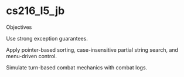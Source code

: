 # cs216_l5_jb
Objectives

Use strong exception guarantees.

Apply pointer-based sorting, case-insensitive partial string search, and menu-driven control.

Simulate turn-based combat mechanics with combat logs.

